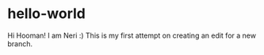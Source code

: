 # hello-world

Hi Hooman! 
I am Neri :) This is my first attempt on creating an edit for a new branch.
